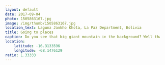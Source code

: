 ```yaml
---
layout: default
date: 2017-09-04
photo: 1505863167.jpg
image: /img/thumb/1505863167.jpg
location_text: Laguna Jankho Khota, La Paz Department, Bolivia
title: Going to places
caption: Do you see that big giant mountain in the background? Well that's where I am going!
location:
    latitude: -16.3133596
    longitude: -68.1476129
ratio: 1.33333
---
```

